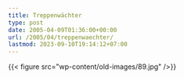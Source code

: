 ```yaml
---
title: Treppenwächter
type: post
date: 2005-04-09T01:36:00+00:00
url: /2005/04/treppenwaechter/
lastmod: 2023-09-10T19:14:12+07:00
---
```

{{< figure src="wp-content/old-images/89.jpg" />}}
